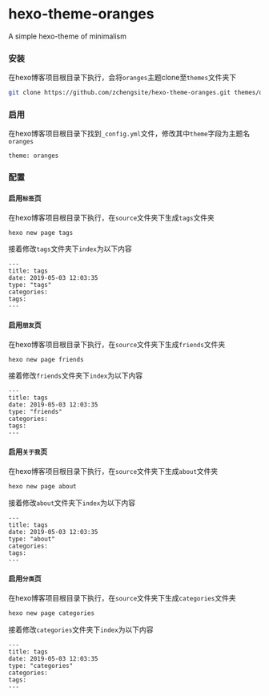 # hexo-theme-oranges
A simple hexo-theme of minimalism

### 安装
在hexo博客项目根目录下执行，会将`oranges`主题clone至`themes`文件夹下
```bash
git clone https://github.com/zchengsite/hexo-theme-oranges.git themes/oranges
```
### 启用
在hexo博客项目根目录下找到`_config.yml`文件，修改其中`theme`字段为主题名`oranges`
```
theme: oranges
```
### 配置

#### 启用`标签`页
在hexo博客项目根目录下执行，在`source`文件夹下生成`tags`文件夹
```bash
hexo new page tags
```
接着修改`tags`文件夹下`index`为以下内容
```
---
title: tags
date: 2019-05-03 12:03:35
type: "tags"
categories:
tags:
---
```

#### 启用`朋友`页
在hexo博客项目根目录下执行，在`source`文件夹下生成`friends`文件夹
```bash
hexo new page friends
```
接着修改`friends`文件夹下`index`为以下内容
```
---
title: tags
date: 2019-05-03 12:03:35
type: "friends"
categories:
tags:
---
```

#### 启用`关于我`页
在hexo博客项目根目录下执行，在`source`文件夹下生成`about`文件夹
```bash
hexo new page about
```
接着修改`about`文件夹下`index`为以下内容
```
---
title: tags
date: 2019-05-03 12:03:35
type: "about"
categories:
tags:
---
```

#### 启用`分类`页
在hexo博客项目根目录下执行，在`source`文件夹下生成`categories`文件夹
```bash
hexo new page categories
```
接着修改`categories`文件夹下`index`为以下内容
```
---
title: tags
date: 2019-05-03 12:03:35
type: "categories"
categories:
tags:
---
```
